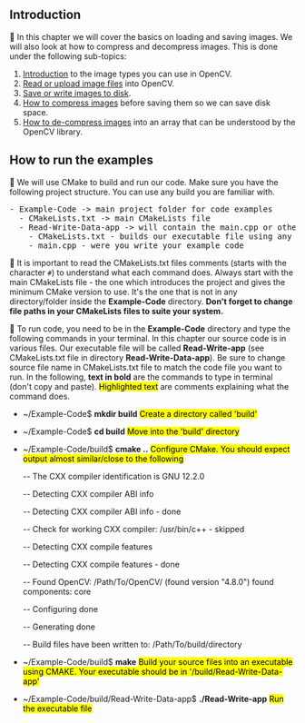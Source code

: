 ## Introduction

:memo: In this chapter we will cover the basics on loading and saving images. We will also look at how to compress and decompress images. This is done under the following sub-topics:

1. <a href = "https://github.com/cv21rgt/OpenCV-CPP-Tutorial/blob/main/8_Read_Write_Images/1_Introduction.md">Introduction</a> to the image types you can use in OpenCV.
2. <a href = "https://github.com/cv21rgt/OpenCV-CPP-Tutorial/blob/main/8_Read_Write_Images/2_Read_Image_Files.md">Read or upload image files</a> into OpenCV.
3. <a href = "https://github.com/cv21rgt/OpenCV-CPP-Tutorial/blob/main/8_Read_Write_Images/3_Write_Image_Files.md">Save or write images to disk</a>.
4. <a href = "https://github.com/cv21rgt/OpenCV-CPP-Tutorial/blob/main/8_Read_Write_Images/4_Image_Compression.md">How to compress images</a> before saving them so we can save disk space.
5. <a href = "https://github.com/cv21rgt/OpenCV-CPP-Tutorial/blob/main/8_Read_Write_Images/5_Image_Decompression.md">How to de-compress images</a> into an array that can be understood by the OpenCV library.

## How to run the examples

:memo: We will use CMake to build and run our code. Make sure you have the following project structure. You can use any build you are familiar with.

<div class="highlight-default notranslate"><div class="highlight"><pre><span></span><span class="o">-</span> <span class="n">Example-Code -> main project folder for code examples</span>
  <span class="o">-</span> <span class="n">CMakeLists</span><span class="o">.</span><span class="n">txt -> main CMakeLists file</span>
  <span class="o">-</span> <span class="n">Read-Write-Data-app -> will contain the main.cpp or other source files</span>
    <span class="o">-</span> <span class="n">CMakeLists</span><span class="o">.</span><span class="n">txt - builds our executable file using any external libraries e.g OpenCV</span>
    <span class="o">-</span> <span class="n">main</span><span class="o">.</span><span class="n">cpp - were you write your example code </span>
</pre></div>
</div>

:memo: It is important to read the CMakeLists.txt files comments (starts with the character `#`) to understand what each command does. Always start with the main CMakeLists file - the one which introduces the project and gives the minimum CMake version to use. It's the one that is not in any directory/folder inside the **Example-Code** directory. **Don't forget to change file paths in your CMakeLists files to suite your system.**

:memo: To run code, you need to be in the **Example-Code** directory and type the following commands in your terminal. In this chapter our source code is in various files. Our executable file will be called **Read-Write-app** (see CMakeLists.txt file in directory **Read-Write-Data-app**). Be sure to change source file name in CMakeLists.txt file to match the code file you want to run. In the following, **text in bold** are the commands to type in terminal (don't copy and paste). <mark>Highlighted text</mark> are comments explaining what the command does.


* ~/Example-Code$ **mkdir build**  <mark>Create a directory called 'build'</mark>

* ~/Example-Code$ **cd build** <mark>Move into the 'build' directory</mark>

* ~/Example-Code/build$ **cmake ..** <mark>Configure CMake. You should expect output almost similar/close to the following</mark>

    -- The CXX compiler identification is GNU 12.2.0

    -- Detecting CXX compiler ABI info

    -- Detecting CXX compiler ABI info - done

    -- Check for working CXX compiler: /usr/bin/c++ - skipped

    -- Detecting CXX compile features

    -- Detecting CXX compile features - done

    -- Found OpenCV: /Path/To/OpenCV/ (found version "4.8.0") found components: core 

    -- Configuring done

    -- Generating done
    
    -- Build files have been written to: /Path/To/build/directory

* ~/Example-Code/build$ **make** <mark>Build your source files into an executable using CMAKE. Your executable should be in '/build/Read-Write-Data-app'</mark>

* ~/Example-Code/build/Read-Write-Data-app$ **./Read-Write-app** <mark>Run the executable file</mark>